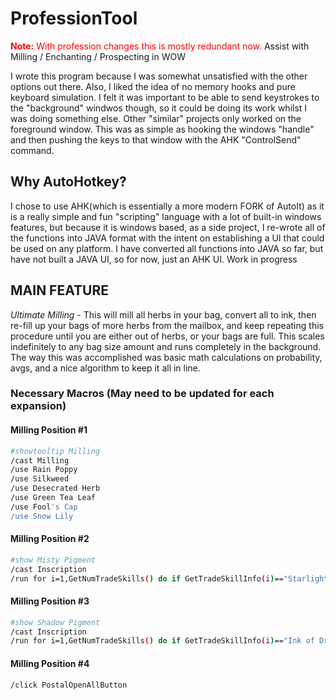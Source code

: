 # ProfessionTool
<font color='red'>**Note:** With profession changes this is mostly redundant now.</font>
Assist with Milling / Enchanting / Prospecting in WOW

I wrote this program because I was somewhat unsatisfied with the other options out there.  Also, I liked the idea of no memory hooks and pure keyboard simulation.  I felt it was important to be able to send keystrokes to the "background" windwos though, so it could be doing its work whilst I was doing something else.  Other "similar" projects only worked on the foreground window. This was as simple as hooking the windows "handle" and then pushing the keys to that window with the AHK "ControlSend" command.

## Why AutoHotkey?
I chose to use AHK(which is essentially a more modern FORK of AutoIt) as it is a really simple and fun "scripting" language with a lot of built-in windows features, but because it is windows based, as a side project, I re-wrote all of the functions into JAVA format with the intent on establishing a UI that could be used on any platform.  I have converted all functions into JAVA so far, but have not built a JAVA UI, so for now, just an AHK UI.  Work in progress


## MAIN FEATURE
*Ultimate Milling* - This will mill all herbs in your bag, convert all to ink, then re-fill up your bags of more herbs from the mailbox, and keep repeating this procedure until you are either out of herbs, or your bags are full.  This scales indefinitely to any bag size amount and runs completely in the background.  The way this was accomplished was basic math calculations on probability, avgs, and a nice algorithm to keep it all in line.

### Necessary Macros (May need to be updated for each expansion)
#### Milling Position #1
```bash
#showtooltip Milling
/cast Milling
/use Rain Poppy
/use Silkweed
/use Desecrated Herb
/use Green Tea Leaf
/use Fool's Cap
/use Snow Lily
```

#### Milling Position #2
```bash
#show Misty Pigment
/cast Inscription
/run for i=1,GetNumTradeSkills() do if GetTradeSkillInfo(i)=="Starlight Ink" then DoTradeSkill(i, GetItemCount("Misty Pigment")/2) break end end *
```

#### Milling Position #3
```bash
#show Shadow Pigment
/cast Inscription
/run for i=1,GetNumTradeSkills() do if GetTradeSkillInfo(i)=="Ink of Dreams" then DoTradeSkill(i, GetItemCount("Shadow Pigment")/2) break end end *
```
#### Milling Position #4
```bash
/click PostalOpenAllButton
```
